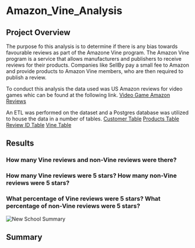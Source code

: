 # Amazon_Vine_Analysis

## Project Overview

The purpose fo this analysis is to determine if there is any bias towards favourable reviews as part of the Amazone Vine program. The Amazon Vine program is a service that allows manufacturers and publishers to receive reviews for their products. Companies like SellBy pay a small fee to Amazon and provide products to Amazon Vine members, who are then required to publish a review.

To conduct this analysis the data used was US Amazon reviews for video games whic can be found at the following link.
[Video Game Amazon Reviews](https://s3.amazonaws.com/amazon-reviews-pds/tsv/amazon_reviews_us_Video_Games_v1_00.tsv.gz)

An ETL was performed on the dataset and a Postgres database was utilized to house the data in a number of tables. 
[Customer Table](https://github.com/ByronKrauskopf/Amazon_Vine_Analysis/blob/main/images/customers_table.PNG)
[Products Table](https://github.com/ByronKrauskopf/Amazon_Vine_Analysis/blob/main/images/products_table.PNG)
[Review ID Table](https://github.com/ByronKrauskopf/Amazon_Vine_Analysis/blob/main/images/review_id_table.PNG)
[Vine Table](https://github.com/ByronKrauskopf/Amazon_Vine_Analysis/blob/main/images/review_id_table.PNG)

## Results

### How many Vine reviews and non-Vine reviews were there?

### How many Vine reviews were 5 stars? How many non-Vine reviews were 5 stars?

### What percentage of Vine reviews were 5 stars? What percentage of non-Vine reviews were 5 stars?

![New School Summary](./Resources/new_THS_school_summary.png)

## Summary
